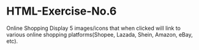 # HTML-Exercise-No.6
Online Shopping
Display 5 images/icons that when clicked will link to various online shopping platforms(Shopee, Lazada, Shein, Amazon, eBay, etc).
